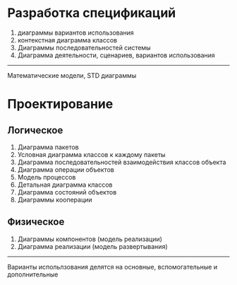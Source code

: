 # Разработка спецификаций
1. диаграммы вариантов использования
2. контекстная диаграмма классов
3. Диаграммы последовательностей системы
4. Диаграмма деятельности, сценариев, вариантов использования
___
Математические модели, STD диаграммы
# Проектирование
## Логическое
1. Диаграмма пакетов
2. Условная диаграмма классов к каждому пакеты
3. Диаграмма последовательностей взаимодействия классов объекта
4. Диаграмма операции объектов 
5. Модель процессов
6. Детальная диаграмма классов
7. Диаграмма состояний объектов
8. Диаграммы кооперации
## Физическое
1. Диаграммы компонентов (модель реализации)
2. Диаграмма реализации (модель развертывания)
___
Варианты испольлзования делятся на основные, вспомогательные и дополнительные